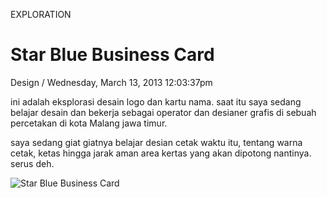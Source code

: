<p class="type">EXPLORATION</p>

# Star Blue Business Card

<p class="meta">Design  /  Wednesday, March 13, 2013 12:03:37pm</p>

ini adalah eksplorasi desain logo dan kartu nama. saat itu saya sedang belajar desain dan bekerja sebagai operator dan desianer grafis di sebuah percetakan di kota Malang jawa timur.

saya sedang giat giatnya belajar desian cetak waktu itu, tentang warna cetak, ketas hingga jarak aman area kertas yang akan dipotong nantinya. serus deh.

![Star Blue Business Card](https://farooq-agent.web.app/assets/images/works/large/Oc9KHnKQ_work_image.png)
